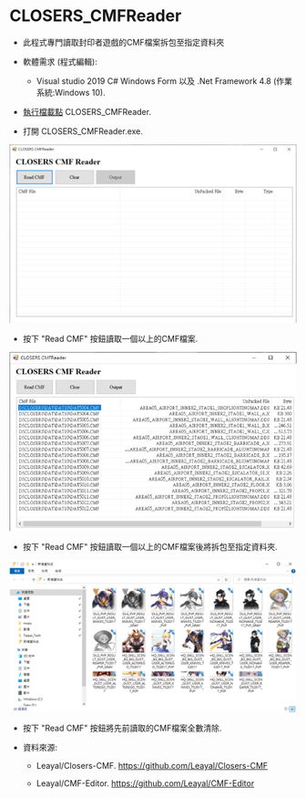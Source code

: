 # CLOSERS_CMFReader

- 此程式專門讀取封印者遊戲的CMF檔案拆包至指定資料夾

- 軟體需求 (程式編輯):

  - Visual studio 2019 C# Windows Form 以及 .Net Framework 4.8 (作業系統:Windows 10).

- [執行檔載點](https://github.com/qaz9517532846/CLOSERS_CMFReader/releases/tag/trade_ver) CLOSERS_CMFReader.

- 打開 CLOSERS_CMFReader.exe.

![image](https://github.com/qaz9517532846/CLOSERS_CMFReader/blob/main/image/CLOSERS_CMFReader.png)

- 按下 "Read CMF" 按鈕讀取一個以上的CMF檔案.

![image](https://github.com/qaz9517532846/CLOSERS_CMFReader/blob/main/image/read_cmf.png)

- 按下 "Read CMF" 按鈕讀取一個以上的CMF檔案後將拆包至指定資料夾.

![image](https://github.com/qaz9517532846/CLOSERS_CMFReader/blob/main/image/result.png)

- 按下 "Read CMF" 按鈕將先前讀取的CMF檔案全數清除.

- 資料來源:

  - Leayal/Closers-CMF. https://github.com/Leayal/Closers-CMF

  - Leayal/CMF-Editor. https://github.com/Leayal/CMF-Editor
